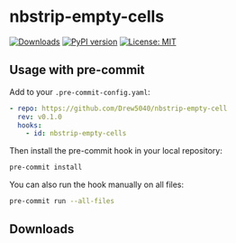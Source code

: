# nbstrip-empty-cells

[![Downloads](https://static.pepy.tech/badge/nbstrip-empty-cells)](https://pepy.tech/project/nbstrip-empty-cells)
[![PyPI version](https://badge.fury.io/py/nbstrip-empty-cells.svg)](https://badge.fury.io/py/nbstrip-empty-cells)
[![License: MIT](https://img.shields.io/badge/License-MIT-yellow.svg)](https://opensource.org/licenses/MIT)


## Usage with pre-commit

Add to your `.pre-commit-config.yaml`:

```yaml
- repo: https://github.com/Drew5040/nbstrip-empty-cell
  rev: v0.1.0
  hooks:
    - id: nbstrip-empty-cells
```

Then install the pre-commit hook in your local repository:

```bash
pre-commit install
```

You can also run the hook manually on all files:
```bash
pre-commit run --all-files
```

## Downloads

